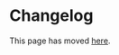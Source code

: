 # Changelog

This page has moved [here](https://github.com/microsoft/AirSim/blob/master/docs/CHANGELOG.md).
